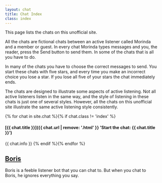 ```yaml
---
layout: chat
title: Chat Index
class: index
---
```

This page lists the chats on this unofficial site.

All the chats are fictional chats between an active listener called Morinda and a member or guest. In every chat Morinda types messages and you, the reader, press the Send button to send them. In some of the chats that is all you have to do.

In many of the chats you have to choose the correct messages to send. You start these chats with five stars, and every time you make an incorrect choice you lose a star. If you lose all five of your stars the chat immediately ends.

The chats are designed to illustrate some aspects of active listening. Not all active listeners listen in the same way, and the style of listening in these chats is just one of several styles. However, all the chats on this unofficial site illustrate the same active listening style consistently.

{% for chat in site.chat %}{% if chat.class != 'index' %}
#### [{{ chat.title }}]({{ chat.url | remove: '.html' }} 'Start the chat: {{ chat.title }}')

{{ chat.info }}
{% endif %}{% endfor %}

## [Boris](http://philome.la/RarelyCharlie/a-chat-with-boris/play 'A Chat with Boris')
Boris is a feeble listener bot that you can chat to. But when you chat to Boris, he ignores everything you say.
